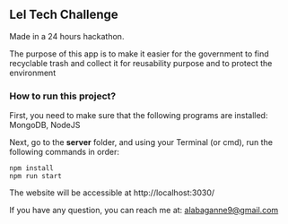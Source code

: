 ## Lel Tech Challenge
Made in a 24 hours hackathon.

The purpose of this app is to make it easier for the government to find recyclable trash and collect it for reusability purpose and to protect the environment

### How to run this project?

First, you need to make sure that the following programs are installed: MongoDB, NodeJS

Next, go to the **server** folder, and using your Terminal (or cmd), run the following commands in order:
```
npm install
npm run start
```
The website will be accessible at http://localhost:3030/

If you have any question, you can reach me at: alabaganne9@gmail.com
